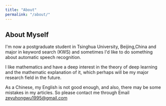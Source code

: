```yaml
---
title: "About"
permalink: "/about/"
---
```


## About Myself

I'm now a postgraduate student in Tsinghua University, Beijing,China and major in keyword search (KWS) and sometimes I'd like to do something about automatic speech recognition.

I like mathematics and have a deep interest in the theory of deep learning and the mathematic explanation of it, which perhaps will be my major research field in the future.

As a Chinese, my English is not good enough, and also, there may be some mistakes in my articles. So please contact me through Email zeyuhongwu1995@gmail.com
